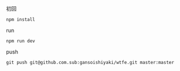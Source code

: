 初回
```
npm install
```

run
```
npm run dev
```

push
```
git push git@github.com.sub:gansoishiyaki/wtfe.git master:master
```